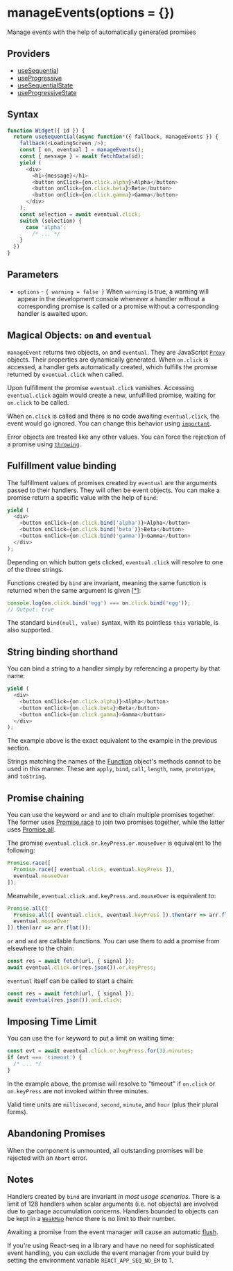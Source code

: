 # manageEvents(options = {})

Manage events with the help of automatically generated promises

## Providers

* [useSequential](useSequential.md)
* [useProgressive](useProgressive.md)
* [useSequentialState](useSequentialState.md)
* [useProgressiveState](useProgressiveState.md)

## Syntax

```js
function Widget({ id }) {
  return useSequential(async function*({ fallback, manageEvents }) {
    fallback(<LoadingScreen />);
    const [ on, eventual ] = manageEvents();
    const { message } = await fetchData(id);
    yield (
      <div>
        <h1>{message}</h1>
        <button onClick={on.click.alpha}>Alpha</button>
        <button onClick={on.click.beta}>Beta</button>
        <button onClick={on.click.gamma}>Gamma</button>
      </div>
    );
    const selection = await eventual.click;
    switch (selection) {
      case 'alpha':
        /* ... */
    }
  })
}
```

## Parameters

* `options` - `{ warning = false }` When `warning` is true, a warning will appear in the development console whenever
a handler without a corresponding promise is called or a promise without a corresponding handler is awaited upon.

## Magical Objects: `on` and `eventual`

`manageEvent` returns two objects, `on` and `eventual`. They are JavaScript
[`Proxy`](https://developer.mozilla.org/en-US/docs/Web/JavaScript/Reference/Global_Objects/Proxy) objects.
Their properties are dynamically generated. When `on.click` is accessed, a handler gets automatically created,
which fulfills the promise returned by `eventual.click` when called.

Upon fulfillment the promise `eventual.click` vanishes. Accessing `eventual.click` again would create a new,
unfulfilled promise, waiting for `on.click` to be called.

When `on.click` is called and there is no code awaiting `eventual.click`, the event would go ignored. You can
change this behavior using [`important`](./important.md).

Error objects are treated like any other values. You can force the rejection of a promise using
[`throwing`](./throwing.md).

## Fulfillment value binding

The fulfillment values of promises created by `eventual` are the arguments passed to their handlers. They
will often be event objects. You can make a promise return a specific value with the help of `bind`:

```js
yield (
  <div>
    <button onClick={on.click.bind('alpha')}>Alpha</button>
    <button onClick={on.click.bind('beta')}>Beta</button>
    <button onClick={on.click.bind('gamma')}>Gamma</button>
  </div>
);
```

Depending on which button gets clicked, `eventual.click` will resolve to one of the three strings.

Functions created by `bind` are invariant, meaning the same function is returned when the same argument is
given [[*](#notes)]:

```js
console.log(on.click.bind('egg') === on.click.bind('egg'));
// Output: true
```

The standard `bind(null, value)` syntax, with its pointless `this` variable, is also supported.

## String binding shorthand

You can bind a string to a handler simply by referencing a property by that name:

```js
yield (
  <div>
    <button onClick={on.click.alpha)}>Alpha</button>
    <button onClick={on.click.beta}>Beta</button>
    <button onClick={on.click.gamma}>Gamma</button>
  </div>
);
```

The example above is the exact equivalent to the example in the previous section.

Strings matching the names of the
[Function](https://developer.mozilla.org/en-US/docs/Web/JavaScript/Reference/Global_Objects/Function)
object's methods cannot to be used in this manner. These are `apply`, `bind`, `call`, `length`, `name`, `prototype`,
and `toString`.

## Promise chaining

You can use the keyword `or` and `and` to chain multiple promises together. The former uses
[Promise.race](https://developer.mozilla.org/en-US/docs/Web/JavaScript/Reference/Global_Objects/Promise/race) to join
two promises together, while the latter uses
[Promise.all](https://developer.mozilla.org/en-US/docs/Web/JavaScript/Reference/Global_Objects/Promise/all).

The promise `eventual.click.or.keyPress.or.mouseOver` is equivalent to the following:

```js
Promise.race([
  Promise.race([ eventual.click, eventual.keyPress ]),
  eventual.mouseOver
]);
```

Meanwhile, `eventual.click.and.keyPress.and.mouseOver` is equivalent to:

```js
Promise.all([
  Promise.all([ eventual.click, eventual.keyPress ]).then(arr => arr.flat()),
  eventual.mouseOver
]).then(arr => arr.flat());
```

`or` and `and` are callable functions. You can use them to add a promise from elsewhere to the chain:

```js
const res = await fetch(url, { signal });
await eventual.click.or(res.json()).or.keyPress;
```

`eventual` itself can be called to start a chain:

```js
const res = await fetch(url, { signal });
await eventual(res.json()).and.click;
```

## Imposing Time Limit

You can use the `for` keyword to put a limit on waiting time:

```js
const evt = await eventual.click.or.keyPress.for(3).minutes;
if (evt === 'timeout') {
  /* ... */
}
```

In the example above, the promise will resolve to "timeout" if `on.click` or `on.keyPress` are not invoked within
three minutes.

Valid time units are `millisecond`, `second`, `minute`, and `hour` (plus their plural forms).

## Abandoning Promises

When the component is unmounted, all outstanding promises will be rejected with an `Abort` error.

## Notes

Handlers created by `bind` are invariant *in most usage scenarios*. There is a limit of 128 handlers when scalar
arguments (i.e. not objects) are involved due to garbage accumulation concerns. Handlers bounded to objects can be
kept in a [`WeakMap`](https://developer.mozilla.org/en-US/docs/Web/JavaScript/Reference/Global_Objects/WeakMap)
hence there is no limit to their number.

Awaiting a promise from the event manager will cause an automatic [flush](./flush.md).

If you're using React-seq in a library and have no need for sophisticated event handling, you can exclude the
event manager from your build by setting the environment variable `REACT_APP_SEQ_NO_EM` to 1.
